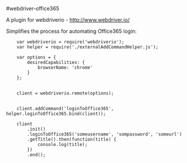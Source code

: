 #webdriver-office365

 A plugin for webdriverio - http://www.webdriver.io/
 
 Simplifies the process for automating Office365 login:
 
```
	var webdriverio = require('webdriverio');
	var helper = require('./externalAddCommandHelper.js');

	var options = {
	    desiredCapabilities: {
	        browserName: 'chrome'
	    }
	};


	client = webdriverio.remote(options);


	client.addCommand('loginToOffice365', helper.loginToOffice365.bind(client));

	client
	    .init()
	    .loginToOffice365('someusername', 'sompassword', 'someurl')
	    .getTitle().then(function(title) {
	        console.log(title);
	    })
		.end();
		
```
 
 
